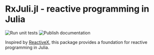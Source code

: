 # RxJuli.jl - reactive programming in Julia


![Run unit tests](https://github.com/hargettp/Paxos.jl/workflows/Run%20unit%20tests/badge.svg)
![Publish documentation](https://github.com/hargettp/RxJulia.jl/workflows/Publish%20documentation/badge.svg)

Inspired by [ReactiveX](https://reactivex.io), this package provides a foundation for reactive programming in Julia.

